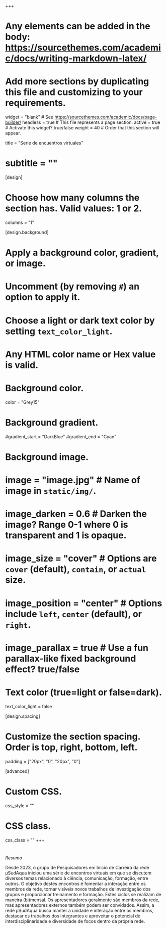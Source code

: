 +++
# Any elements can be added in the body: https://sourcethemes.com/academic/docs/writing-markdown-latex/
# Add more sections by duplicating this file and customizing to your requirements.

widget = "blank"  # See https://sourcethemes.com/academic/docs/page-builder/
headless = true  # This file represents a page section.
active = true  # Activate this widget? true/false
weight = 40 # Order that this section will appear.


title = "Serie de encuentros virtuales"
# subtitle = ""

[design]
  # Choose how many columns the section has. Valid values: 1 or 2.
  columns = "1"

[design.background]
  # Apply a background color, gradient, or image.
  #   Uncomment (by removing `#`) an option to apply it.
  #   Choose a light or dark text color by setting `text_color_light`.
  #   Any HTML color name or Hex value is valid.

  # Background color.
   color = "Grey15"
  
  # Background gradient.
  #gradient_start = "DarkBlue"
  #gradient_end = "Cyan"
  
  # Background image.
  # image = "image.jpg"  # Name of image in `static/img/`.
  # image_darken = 0.6  # Darken the image? Range 0-1 where 0 is transparent and 1 is opaque.
  # image_size = "cover"  #  Options are `cover` (default), `contain`, or `actual` size.
  # image_position = "center"  # Options include `left`, `center` (default), or `right`.
  # image_parallax = true  # Use a fun parallax-like fixed background effect? true/false
  
  # Text color (true=light or false=dark).
  text_color_light = false

[design.spacing]
  # Customize the section spacing. Order is top, right, bottom, left.
  padding = ["20px", "0", "20px", "0"]

[advanced]
 # Custom CSS. 
 css_style = ""
 
 # CSS class.
 css_class = ""
+++
#


*Resumo*

Desde 2023, o grupo de Pesquisadores em Inicio de Carreira da rede µSudAqua iniciou uma série de encontros virtuais em que se discutem diversos temas relacionado à ciência, comunicação, formação, entre outros. O objetivo destes encontros é fomentar a interação entre os membros da rede, tornar visíveis novos trabalhos de investigação dos grupos e proporcionar treinamento e formação.
Estes ciclos se realizam de maneira (bi)mensal. Os apresentadores geralmente são membros da rede, mas apresentadores externos também podem ser convidados.
Assim, a rede µSudAqua busca manter a unidade e interação entre os membros, destacar os trabalhos dos integrantes e aproveitar o potencial de interdisciplinaridade e diversidade de focos dentro da própria rede.